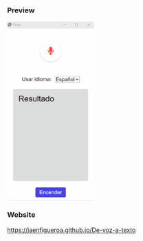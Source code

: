 ### Preview

<div >
  <img src="./assets/preview.gif" align="center" style="width: 40%" />
</div>

### Website

https://jaenfigueroa.github.io/De-voz-a-texto

